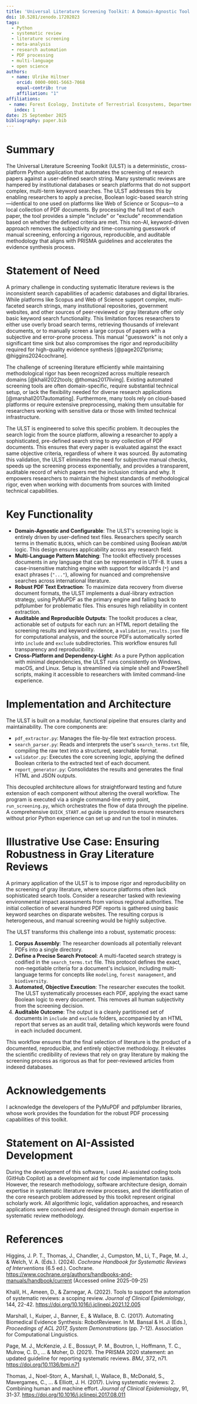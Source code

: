 ```yaml
---
title: 'Universal Literature Screening Toolkit: A Domain-Agnostic Tool for Automated, Reproducible Literature Screening'
doi: 10.5281/zenodo.17202023
tags:
  - Python
  - systematic review
  - literature screening
  - meta-analysis
  - research automation
  - PDF processing
  - multi-language
  - open science
authors:
  - name: Ulrike Hiltner
    orcid: 0000-0001-5663-7068
    equal-contrib: true
    affiliation: "1"
affiliations:
 - name: Forest Ecology, Institute of Terrestrial Ecosystems, Department of Environmental Systems Science, ETH Zurich, Zurich, Switzerland
   index: 1
date: 25 September 2025
bibliography: paper.bib
---
```


# Summary

The Universal Literature Screening Toolkit (ULST) is a deterministic, cross-platform Python application that automates the screening of research papers against a user-defined search string. Many systematic reviews are hampered by institutional databases or search platforms that do not support complex, multi-term keyword searches. The ULST addresses this by enabling researchers to apply a precise, Boolean logic-based search string—identical to one used on platforms like Web of Science or Scopus—to a local collection of PDF documents. By processing the full text of each paper, the tool provides a simple "include" or "exclude" recommendation based on whether the defined criteria are met. This non-AI, keyword-driven approach removes the subjectivity and time-consuming guesswork of manual screening, enforcing a rigorous, reproducible, and auditable methodology that aligns with PRISMA guidelines and accelerates the evidence synthesis process.

# Statement of Need

A primary challenge in conducting systematic literature reviews is the inconsistent search capabilities of academic databases and digital libraries. While platforms like Scopus and Web of Science support complex, multi-faceted search strings, many institutional repositories, government websites, and other sources of peer-reviewed or gray literature offer only basic keyword search functionality. This limitation forces researchers to either use overly broad search terms, retrieving thousands of irrelevant documents, or to manually screen a large corpus of papers with a subjective and error-prone process. This manual "guesswork" is not only a significant time sink but also compromises the rigor and reproducibility required for high-quality evidence synthesis [@page2021prisma; @higgins2024cochrane].

The challenge of screening literature efficiently while maintaining methodological rigor has been recognized across multiple research domains [@khalil2022tools; @thomas2017living]. Existing automated screening tools are often domain-specific, require substantial technical setup, or lack the flexibility needed for diverse research applications [@marshall2017automating]. Furthermore, many tools rely on cloud-based platforms or require extensive preprocessing, making them unsuitable for researchers working with sensitive data or those with limited technical infrastructure.

The ULST is engineered to solve this specific problem. It decouples the search logic from the source platform, allowing a researcher to apply a sophisticated, pre-defined search string to *any* collection of PDF documents. This ensures that every paper is evaluated against the exact same objective criteria, regardless of where it was sourced. By automating this validation, the ULST eliminates the need for subjective manual checks, speeds up the screening process exponentially, and provides a transparent, auditable record of which papers met the inclusion criteria and why. It empowers researchers to maintain the highest standards of methodological rigor, even when working with documents from sources with limited technical capabilities.

# Key Functionality

- **Domain-Agnostic and Configurable**: The ULST's screening logic is entirely driven by user-defined text files. Researchers specify search terms in thematic `BLOCK`s, which can be combined using Boolean `AND`/`OR` logic. This design ensures applicability across any research field.
- **Multi-Language Pattern Matching**: The toolkit effectively processes documents in any language that can be represented in UTF-8. It uses a case-insensitive matching engine with support for wildcards (`*`) and exact phrases (`"..."`), allowing for nuanced and comprehensive searches across international literature.
- **Robust PDF Text Extraction**: To maximize data recovery from diverse document formats, the ULST implements a dual-library extraction strategy, using PyMuPDF as the primary engine and falling back to pdfplumber for problematic files. This ensures high reliability in content extraction.
- **Auditable and Reproducible Outputs**: The toolkit produces a clear, actionable set of outputs for each run: an HTML report detailing the screening results and keyword evidence, a `validation_results.json` file for computational analysis, and the source PDFs automatically sorted into `include` and `exclude` subdirectories. This workflow ensures full transparency and reproducibility.
- **Cross-Platform and Dependency-Light**: As a pure Python application with minimal dependencies, the ULST runs consistently on Windows, macOS, and Linux. Setup is streamlined via simple shell and PowerShell scripts, making it accessible to researchers with limited command-line experience.

# Implementation and Architecture

The ULST is built on a modular, functional pipeline that ensures clarity and maintainability. The core components are:
- `pdf_extractor.py`: Manages the file-by-file text extraction process.
- `search_parser.py`: Reads and interprets the user's `search_terms.txt` file, compiling the raw text into a structured, searchable format.
- `validator.py`: Executes the core screening logic, applying the defined Boolean criteria to the extracted text of each document.
- `report_generator.py`: Consolidates the results and generates the final HTML and JSON outputs.

This decoupled architecture allows for straightforward testing and future extension of each component without altering the overall workflow. The program is executed via a single command-line entry point, `run_screening.py`, which orchestrates the flow of data through the pipeline. A comprehensive `QUICK_START.md` guide is provided to ensure researchers without prior Python experience can set up and run the tool in minutes.

# Illustrative Use Case: Ensuring Robustness in Gray Literature Reviews

A primary application of the ULST is to impose rigor and reproducibility on the screening of gray literature, where source platforms often lack sophisticated search tools. Consider a researcher tasked with reviewing environmental impact assessments from various regional authorities. The initial collection of several hundred PDF reports is gathered using basic keyword searches on disparate websites. The resulting corpus is heterogeneous, and manual screening would be highly subjective.

The ULST transforms this challenge into a robust, systematic process:
1.  **Corpus Assembly**: The researcher downloads all potentially relevant PDFs into a single directory.
2.  **Define a Precise Search Protocol**: A multi-faceted search strategy is codified in the `search_terms.txt` file. This protocol defines the exact, non-negotiable criteria for a document's inclusion, including multi-language terms for concepts like `modeling`, `forest management`, and `biodiversity`.
3.  **Automated, Objective Execution**: The researcher executes the toolkit. The ULST systematically processes each PDF, applying the exact same Boolean logic to every document. This removes all human subjectivity from the screening decision.
4.  **Auditable Outcome**: The output is a cleanly partitioned set of documents in `include` and `exclude` folders, accompanied by an HTML report that serves as an audit trail, detailing which keywords were found in each included document.

This workflow ensures that the final selection of literature is the product of a documented, reproducible, and entirely objective methodology. It elevates the scientific credibility of reviews that rely on gray literature by making the screening process as rigorous as that for peer-reviewed articles from indexed databases.

# Acknowledgements

I acknowledge the developers of the PyMuPDF and pdfplumber libraries, whose work provides the foundation for the robust PDF processing capabilities of this toolkit.

# Statement on AI-Assisted Development

During the development of this software, I used AI-assisted coding tools (GitHub Copilot) as a development aid for code implementation tasks. However, the research methodology, software architecture design, domain expertise in systematic literature review processes, and the identification of the core research problem addressed by this toolkit represent original scholarly work. All algorithmic logic, validation approaches, and research applications were conceived and designed through domain expertise in systematic review methodology.

# References

Higgins, J. P. T., Thomas, J., Chandler, J., Cumpston, M., Li, T., Page, M. J., & Welch, V. A. (Eds.). (2024). *Cochrane Handbook for Systematic Reviews of Interventions* (6.5 ed.). Cochrane. https://www.cochrane.org/authors/handbooks-and-manuals/handbook/current (Accessed online 2025-09-25)

Khalil, H., Ameen, D., & Zarnegar, A. (2022). Tools to support the automation of systematic reviews: a scoping review. *Journal of Clinical Epidemiology*, 144, 22-42. https://doi.org/10.1016/j.jclinepi.2021.12.005

Marshall, I., Kuiper, J., Banner, E., & Wallace, B. C. (2017). Automating Biomedical Evidence Synthesis: RobotReviewer. In M. Bansal & H. Ji (Eds.), *Proceedings of ACL 2017, System Demonstrations* (pp. 7-12). Association for Computational Linguistics.

Page, M. J., McKenzie, J. E., Bossuyt, P. M., Boutron, I., Hoffmann, T. C., Mulrow, C. D., ... & Moher, D. (2021). The PRISMA 2020 statement: an updated guideline for reporting systematic reviews. *BMJ*, 372, n71. https://doi.org/10.1136/bmj.n71

Thomas, J., Noel-Storr, A., Marshall, I., Wallace, B., McDonald, S., Mavergames, C., ... & Elliott, J. H. (2017). Living systematic reviews: 2. Combining human and machine effort. *Journal of Clinical Epidemiology*, 91, 31-37. https://doi.org/10.1016/j.jclinepi.2017.08.011
